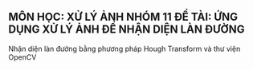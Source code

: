 MÔN HỌC: XỬ LÝ ẢNH 
NHÓM 11
ĐỀ TÀI: ỨNG DỤNG XỬ LÝ ẢNH ĐỂ NHẬN DIỆN LÀN ĐƯỜNG
-------------------------------------------------------------------------
Nhận diện làn đường bằng phương pháp Hough Transform và thư viện OpenCV
